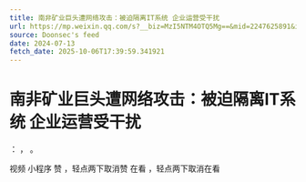 ```yaml
---
title: 南非矿业巨头遭网络攻击：被迫隔离IT系统 企业运营受干扰
url: https://mp.weixin.qq.com/s?__biz=MzI5NTM4OTQ5Mg==&mid=2247625891&idx=5&sn=e6bd05f911660e2240ea743cb13cdd25
source: Doonsec's feed
date: 2024-07-13
fetch_date: 2025-10-06T17:39:59.341921
---
```


# 南非矿业巨头遭网络攻击：被迫隔离IT系统 企业运营受干扰

：
，
。

视频
小程序
赞
，轻点两下取消赞
在看
，轻点两下取消在看